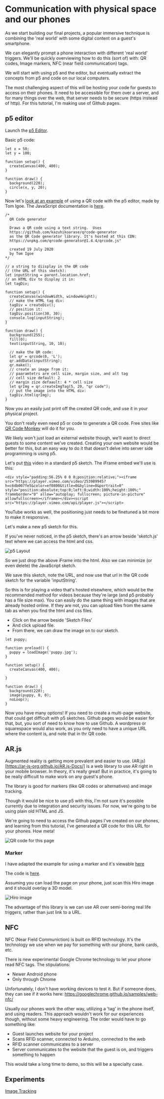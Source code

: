 # Communication with physical space and our phones


As we start building our final projects, a popular immersive technique is combining the 'real world' with some digital content on a guest's smartphone. 

We can elegantly prompt a phone interaction with different 'real world' triggers. We'll be quickly overviewing how to do this 
(sort of) with: QR codes, Image markers, NFC (near field communication) tags.

We will start with using p5 and the editor, but eventually extract the concepts from p5 and code on our local computers. 

The most challenging aspect of this will be hosting your code for guests to access on their phones. It need to be accessible for them over a server, and for many things over the web, that server needs to be secure (https instead of http). For this tutorial, I'm making use of Github pages. 

## p5 editor

Launch the [p5 Editor](https://editor.p5js.org/).

Basic p5 code:

```
let x = 50;
let y = 100;

function setup() {
  createCanvas(400, 400);
}

function draw() {
  background(220);
  circle(x, y, 20);
}
```

Now let's [look at an example](https://editor.p5js.org/tigoe/sketches/-BEzcjfMF) of using a QR code with the p5 editor, made by Tom Igoe. The JavaScript documentation is [here](https://github.com/kazuhikoarase/qrcode-generator/tree/master/js).

```
/*
  QR Code generator

  Draws a QR code using a text string.  Uses 
  https://github.com/kazuhikoarase/qrcode-generator
  as the QR Code generator library. It's hosted at this CDN:
  https://unpkg.com/qrcode-generator@1.4.4/qrcode.js"

  created 19 July 2020
  by Tom Igoe
*/

// a string to diisplay in the QR code
// (the URL of this sketch):
let inputString = parent.location.href;
// an HTML div to display it in:
let tagDiv;

function setup() {
  createCanvas(windowWidth, windowHeight);
  // make the HTML tag div:
  tagDiv = createDiv();
  // position it:
  tagDiv.position(30, 30);
  console.log(inputString);
}

function draw() {
  background(255);
  fill(0);
  text(inputString, 10, 10);

  // make the QR code:
  let qr = qrcode(0, 'L');
  qr.addData(inputString);
  qr.make();
  // create an image from it:
  // paaramtetrs are cell size, margin size, and alt tag
  // cell size default: 2
  // margin zize defaault: 4 * cell size
  let qrImg = qr.createImgTag(5, 20, "qr code");
  // put the image into the HTML div:
  tagDiv.html(qrImg);
}
```


Now you an easily just print off the created QR code, and use it in your physical project. 

You don't really even need p5 or code to generate a QR code. Free sites like [QR Code Monkey](https://www.qrcode-monkey.com/) will do it for you. 

We likely won't just load an external website though, we'll want to direct guests to some content we've created. Creating your own website would be better for this, but an easy way to do it that doesn't delve into server side programming is using p5. 

Let's put [this](https://vimeo.com/253989945) video in a standard p5 sketch. The iFrame embed we'll use is this: 

```
<div style="padding:56.25% 0 0 0;position:relative;"><iframe src="https://player.vimeo.com/video/253989945?h=c6db007fe5&color=ef0800&title=0&byline=0&portrait=0" style="position:absolute;top:0;left:0;width:100%;height:100%;" frameborder="0" allow="autoplay; fullscreen; picture-in-picture" allowfullscreen></iframe></div><script src="https://player.vimeo.com/api/player.js"></script>
```

YouTube works as well, the positioning just needs to be finetuned a bit more to make it responsive. 

Let's make a new p5 sketch for this. 

If you've never noticed, in the p5 sketch, there's an arrow beside 'sketch.js' text where we can access the html and css. 

![p5 Layout](./assets/p5_sketch_layout.png)

So we just drop the above iFrame into the html. Also we can minimize (or even delete) the JavaScript sketch. 

We save this sketch, note the URL, and now use that url in the QR code sketch for the variable 'inputString'. 

So this is for playing a video that's hosted elsewhere, which would be the recommended method for videos because they're large (and p5 probably has a file size max). You can easily do the same thing with images that are already hosted online. If they are not, you can upload files from the same tab as when you find the html and css files. 


- Click on the arrow beside 'Sketch Files'
- And click upload file. 
- From there, we can draw the image on to our sketch.


```
let puppy;

function preload() {
  puppy = loadImage('puppy.jpg');
}

function setup() {
  createCanvas(400, 400);
  
}

function draw() {
  background(220);
  image(puppy, 0, 0);
  noLoop();
}
```

Now you have many options! If you need to create a multi-page website, that could get difficult with p5 sketches. Github pages would be easier for that, but, you sort of need to know how to use Github. A wordpress or squarespace would also work, as you only need to have a unique URL where the content is, and note that in thr QR code. 


## AR.js

Augmented reality is getting more prevalent and easier to use. (AR.js)[https://ar-js-org.github.io/AR.js-Docs/] is a web library to use AR right in your mobile browser. In theory, it's really great! But in practice, it's going to be really difficult to make work on any guest's phone. 

The library is good for markers (like QR codes or alternatives) and image tracking. 

Though it would be nice to use p5 with this, I'm not sure it's possible currently due to integration and security issues. For now, we're going to be using plain old HTML and JS. 

We're going to need to access the Github pages I've created on our phones, and learning from this tutorial, I've generated a QR code for this URL for your phones. How meta!

![QR code for this page](./assets/qr-code.png)

### Marker

I have adapted the example for using a marker and it's viewable [here](https://saxani.github.io/phone-trigger-tutorial/marker.html)

The code is [here](https://github.com/saxani/phone-trigger-tutorial/blob/main/marker.html).

Assuming you can load the page on your phone, just scan this Hiro image and it should overlay a 3D model. 

![Hiro image](./assets/hiro.png)

The advantage of this library is we can use AR over semi-boring real life triggers, rather than just link to a URL. 



## NFC

NFC (Near Field Communiction) is built on RFID technology. It's the technology we use when we pay for something with our phone, bank cards, etc. 

There is new experimental Google Chrome technology to let your phone read NFC tags. The stipulations:
- Newer Android phone
- Only through Chrome

Unfortunately, I don't have working devices to test it. But if someone does, they can see if it works here:
https://googlechrome.github.io/samples/web-nfc/

Usually our phones work the other way, utilizing a 'tag' in the phone itself, and using readers. This approach wouldn't work for our experiences though, without some heavy engineering. The order would have to go something like:
- Guest launches website for your project
- Scans RFID scanner, connected to Arduino, connected to the web
- RFID scanner communicates to a server
- Server communicates to the website that the guest is on, and triggers something to happen

This would take a long time to demo, so this will be a specialty case. 


## Experiments

[Image Tracking](https://saxani.github.io/phone-trigger-tutorial/image-tracking.html)